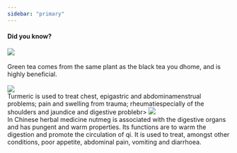 ```yaml
---
sidebar: "primary"
---
```

#### Did you know?

<img class="img-responsive" src="/images/greentea.jpg"><br><br>
Green tea comes from the same plant as the black tea you dhome, and is highly beneficial.<br><br>
<img class="img-responsive" src="/images/turmeric.jpg"><br>
Turmeric is used to treat chest, epigastric and abdominamenstrual problems; pain and swelling from trauma; rheumatiespecially of the shoulders and jaundice and digestive problebr>
<img class="img-responsive" src="/images/nutmeg.jpg"><br>
In Chinese herbal medicine nutmeg is associated with the digestive organs and has pungent and warm properties. Its functions are to warm the digestion and promote the circulation of qi. It is used to treat, amongst other conditions, poor appetite, abdominal pain, vomiting and diarrhoea.
